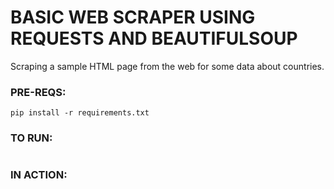 # BASIC WEB SCRAPER USING REQUESTS AND BEAUTIFULSOUP
Scraping a sample HTML page from the web for some data about countries.


### PRE-REQS:
```
pip install -r requirements.txt
```

### TO RUN:
```

```

### IN ACTION:
![]()
